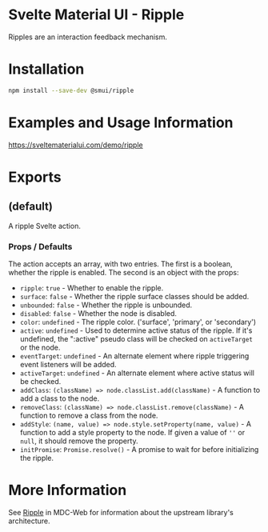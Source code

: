 # Svelte Material UI - Ripple

Ripples are an interaction feedback mechanism.

# Installation

```sh
npm install --save-dev @smui/ripple
```

# Examples and Usage Information

https://sveltematerialui.com/demo/ripple

# Exports

## (default)

A ripple Svelte action.

### Props / Defaults

The action accepts an array, with two entries. The first is a boolean, whether the ripple is enabled. The second is an object with the props:

- `ripple`: `true` - Whether to enable the ripple.
- `surface`: `false` - Whether the ripple surface classes should be added.
- `unbounded`: `false` - Whether the ripple is unbounded.
- `disabled`: `false` - Whether the node is disabled.
- `color`: `undefined` - The ripple color. ('surface', 'primary', or 'secondary')
- `active`: `undefined` - Used to determine active status of the ripple. If it's undefined, the ":active" pseudo class will be checked on `activeTarget` or the node.
- `eventTarget`: `undefined` - An alternate element where ripple triggering event listeners will be added.
- `activeTarget`: `undefined` - An alternate element where active status will be checked.
- `addClass`: `(className) => node.classList.add(className)` - A function to add a class to the node.
- `removeClass`: `(className) => node.classList.remove(className)` - A function to remove a class from the node.
- `addStyle`: `(name, value) => node.style.setProperty(name, value)` - A function to add a style property to the node. If given a value of `''` or `null`, it should remove the property.
- `initPromise`: `Promise.resolve()` - A promise to wait for before initializing the ripple.

# More Information

See [Ripple](https://github.com/material-components/material-components-web/tree/v11.0.0/packages/mdc-ripple) in MDC-Web for information about the upstream library's architecture.
